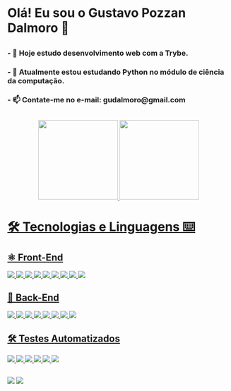 

### <h1>Olá! Eu sou o Gustavo Pozzan Dalmoro 👋</h1>

  ##
  
<h3>- 🔭 Hoje estudo desenvolvimento web com a Trybe.</h3>
<h3>- 🌱 Atualmente estou estudando Python no módulo de ciência da computação.</h3>
<h3>- 📫 Contate-me no e-mail: gudalmoro@gmail.com</h3>


  ##

<div align="center">
  <a href="https://github.com/gustavo-pd">
  <img height="180em" src="https://github-readme-stats.vercel.app/api?username=gustavo-pd&show_icons=true&theme=highcontrast&include_all_commits=true&count_private=true"/>
  <img height="180em" src="https://github-readme-stats.vercel.app/api/top-langs/?username=gustavo-pd&layout=compact&langs_count=7&theme=highcontrast"/>
</div>
  
  ##
  
  <h1 >🛠 Tecnologias e Linguagens ⌨ </h1>
  <div>
    <h2>⚛️ Front-End</h2>
    <img src="https://img.shields.io/badge/-html5-0D1117?style=for-the-badge&logo=html5&logoColor=ef8aa4" />
    <img src="https://img.shields.io/badge/-css-0D1117?style=for-the-badge&logo=css3&logoColor=ef8aa4" />
    <img src="https://img.shields.io/badge/-sass-0D1117?style=for-the-badge&logo=sass&logoColor=ef8aa4" />
    <img src="https://img.shields.io/badge/-JavaScript-0D1117?style=for-the-badge&logo=JavaScript&logoColor=ef8aa4" />
    <img src="https://img.shields.io/badge/-react%20router-0D1117?style=for-the-badge&logo=react-router&logoColor=ef8aa4" />
    <img src="https://img.shields.io/badge/-react-0D1117?style=for-the-badge&logo=react&logoColor=ef8aa4" />
    <img src="https://img.shields.io/badge/-react%20native-0D1117?style=for-the-badge&logo=react&logoColor=ef8aa4" />
    <img src="https://img.shields.io/badge/-bootstrap-0D1117?style=for-the-badge&logo=bootstrap&logoColor=ef8aa4" />
    <img src="https://img.shields.io/badge/-redux-0D1117?style=for-the-badge&logo=redux&logoColor=ef8aa4" />
  </div>
  <div>
    <h2>🌟 Back-End</h2>
    <img src="https://img.shields.io/badge/-mysql-0D1117?style=for-the-badge&logo=mysql&logoColor=ef8aa4" />
    <img src="https://img.shields.io/badge/-node.js-0D1117?style=for-the-badge&logo=nodedotjs&logoColor=ef8aa4" />
    <img src="https://img.shields.io/badge/-typescript-0D1117?style=for-the-badge&logo=typescript&logoColor=ef8aa4" />
    <img src="https://img.shields.io/badge/-express.js-0D1117?style=for-the-badge&logo=express&logoColor=ef8aa4" />
    <img src="https://img.shields.io/badge/sequelize.js-0D1117?style=for-the-badge&logo=sequelize&logoColor=ef8aa4" />
    <img src="https://img.shields.io/badge/-docker-0D1117?style=for-the-badge&logo=docker&logoColor=ef8aa4" />
    <img src="https://img.shields.io/badge/-mongodb-0D1117?style=for-the-badge&logo=mongodb&logoColor=ef8aa4" />
    <img src="https://img.shields.io/badge/-python-0D1117?style=for-the-badge&logo=python&logoColor=ef8aa4" />
  </div>
  <div>
    <h2>🛠 Testes Automatizados</h2>
    <img src="https://img.shields.io/badge/mocha.js-0D1117?style=for-the-badge&logo=mocha&logoColor=ef8aa4" />
    <img src="https://img.shields.io/badge/chai.js-0D1117?style=for-the-badge&logo=chai&logoColor=ef8aa4" />
    <img src="https://img.shields.io/badge/Sinon.js-0D1117?style=for-the-badge&logo=Sinon&logoColor=ef8aa4" />
    <img src="https://img.shields.io/badge/testing%20library-0D1117?style=for-the-badge&logo=testing-library&logoColor=ef8aa4" />
    <img src="https://img.shields.io/badge/-jest-0D1117?style=for-the-badge&logo=jest&logoColor=ef8aa4" />
    <img src="https://img.shields.io/badge/Cypress-0D1117?style=for-the-badge&logo=cypress&logoColor=ef8aa4" />
  </div>
  
  ##
  
<div>
  <a href = "mailto:gudalmoro@gmail.com"><img src="https://img.shields.io/badge/-Gmail-%23333?style=for-the-badge&logo=gmail&logoColor=white" target="_blank"></a>
  <a href="https://www.linkedin.com/in/gustavopdalmoro" target="_blank"><img src="https://img.shields.io/badge/-LinkedIn-%230077B5?style=for-the-badge&logo=linkedin&logoColor=white" target="_blank"></a> 
</div>
 
